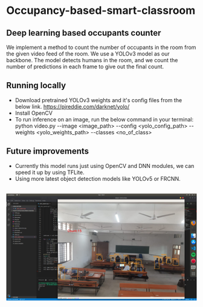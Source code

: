 # Occupancy-based-smart-classroom

## Deep learning based occupants counter
We implement a method to count the number of occupants in the room from the given video feed of the room. We use a YOLOv3 model as our backbone. The model detects humans in the room, and we count the number of predictions in each frame to give out the final count.

## Running locally
* Download pretrained YOLOv3 weights and it's config files from the below link.
https://pjreddie.com/darknet/yolo/
* Install OpenCV
* To run inference on an image, run the below command in your terminal:
python video.py --image <image_path> --config <yolo_config_path> --weights <yolo_weights_path> --classes <no_of_class>

## Future improvements
* Currently this model runs just using OpenCV and DNN modules, we can speed it up by using TFLite.
* Using more latest object detection models like YOLOv5 or FRCNN.
<br>
<img src="result.jpeg">
<br>
